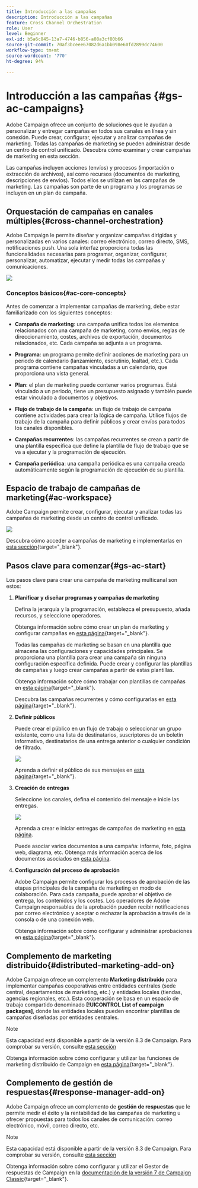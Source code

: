 ```yaml
---
title: Introducción a las campañas
description: Introducción a las campañas
feature: Cross Channel Orchestration
role: User
level: Beginner
exl-id: b5a6c845-13a7-4746-b856-a08a3cf80b66
source-git-commit: 70af3bceee67082d6a1bb098e60fd2899dc74600
workflow-type: tm+mt
source-wordcount: '770'
ht-degree: 94%

---
```


# Introducción a las campañas {#gs-ac-campaigns}

Adobe Campaign ofrece un conjunto de soluciones que le ayudan a personalizar y entregar campañas en todos sus canales en línea y sin conexión. Puede crear, configurar, ejecutar y analizar campañas de marketing. Todas las campañas de marketing se pueden administrar desde un centro de control unificado. Descubra cómo examinar y crear campañas de marketing en esta sección.

Las campañas incluyen acciones (envíos) y procesos (importación o extracción de archivos), así como recursos (documentos de marketing, descripciones de envíos). Todos ellos se utilizan en las campañas de marketing. Las campañas son parte de un programa y los programas se incluyen en un plan de campaña.

## Orquestación de campañas en canales múltiples{#cross-channel-orchestration}

Adobe Campaign le permite diseñar y organizar campañas dirigidas y personalizadas en varios canales: correo electrónico, correo directo, SMS, notificaciones push. Una sola interfaz proporciona todas las funcionalidades necesarias para programar, organizar, configurar, personalizar, automatizar, ejecutar y medir todas las campañas y comunicaciones.

![](assets/campaign-tab.png)

### Conceptos básicos{#ac-core-concepts}

Antes de comenzar a implementar campañas de marketing, debe estar familiarizado con los siguientes conceptos:

* **Campaña de marketing**: una campaña unifica todos los elementos relacionados con una campaña de marketing, como envíos, reglas de direccionamiento, costes, archivos de exportación, documentos relacionados, etc. Cada campaña se adjunta a un programa.

* **Programa**: un programa permite definir acciones de marketing para un periodo de calendario (lanzamiento, escrutinio, lealtad, etc.). Cada programa contiene campañas vinculadas a un calendario, que proporciona una vista general.

* **Plan**: el plan de marketing puede contener varios programas. Está vinculado a un periodo, tiene un presupuesto asignado y también puede estar vinculado a documentos y objetivos.

* **Flujo de trabajo de la campaña**: un flujo de trabajo de campaña contiene actividades para crear la lógica de campaña. Utilice flujos de trabajo de la campaña para definir públicos y crear envíos para todos los canales disponibles.

* **Campañas recurrentes**: las campañas recurrentes se crean a partir de una plantilla específica que define la plantilla de flujo de trabajo que se va a ejecutar y la programación de ejecución.

* **Campaña periódica**: una campaña periódica es una campaña creada automáticamente según la programación de ejecución de su plantilla.

## Espacio de trabajo de campañas de marketing{#ac-workspace}

Adobe Campaign permite crear, configurar, ejecutar y analizar todas las campañas de marketing desde un centro de control unificado.

![](assets/calendar.png)

Descubra cómo acceder a campañas de marketing e implementarlas en [esta sección](https://experienceleague.adobe.com/docs/campaign/automation/campaign-orchestration/set-up-campaigns.html?lang=es){target="_blank"}.

## Pasos clave para comenzar{#gs-ac-start}

Los pasos clave para crear una campaña de marketing multicanal son estos:

1. **Planificar y diseñar programas y campañas de marketing**

   Defina la jerarquía y la programación, establezca el presupuesto, añada recursos, y seleccione operadores.

   Obtenga información sobre cómo crear un plan de marketing y configurar campañas en [esta página](https://experienceleague.adobe.com/docs/campaign/automation/campaign-orchestration/marketing-campaign-create.html?lang=es){target="_blank"}.

   Todas las campañas de marketing se basan en una plantilla que almacena las configuraciones y capacidades principales. Se proporciona una plantilla para crear una campaña sin ninguna configuración específica definida. Puede crear y configurar las plantillas de campañas y luego crear campañas a partir de estas plantillas.

   Obtenga información sobre cómo trabajar con plantillas de campañas en [esta página](https://experienceleague.adobe.com/docs/campaign/automation/campaign-orchestration/marketing-campaign-templates.html?lang=es){target="_blank"}.

   Descubra las campañas recurrentes y cómo configurarlas en [esta página](https://experienceleague.adobe.com/docs/campaign/automation/campaign-orchestration/recurring-periodic-campaigns.html?lang=es){target="_blank"}.

1. **Definir públicos**

   Puede crear el público en un flujo de trabajo o seleccionar un grupo existente, como una lista de destinatarios, suscriptores de un boletín informativo, destinatarios de una entrega anterior o cualquier condición de filtrado.

   ![](assets/campaign-wf.png)

   Aprenda a definir el público de sus mensajes en [esta página](https://experienceleague.adobe.com/docs/campaign/automation/campaign-orchestration/marketing-campaign-target.html?lang=es){target="_blank"}.

1. **Creación de entregas**

   Seleccione los canales, defina el contenido del mensaje e inicie las entregas.

   ![](assets/campaign-dashboard.png)

   Aprenda a crear e iniciar entregas de campañas de marketing en [esta página](../../automation/campaigns/marketing-campaign-deliveries.md).

   Puede asociar varios documentos a una campaña: informe, foto, página web, diagrama, etc. Obtenga más información acerca de los documentos asociados en [esta página](../../automation/campaigns/marketing-campaign-assets.md).

1. **Configuración del proceso de aprobación**

   Adobe Campaign permite configurar los procesos de aprobación de las etapas principales de la campaña de marketing en modo de colaboración. Para cada campaña, puede aprobar el objetivo de entrega, los contenidos y los costes. Los operadores de Adobe Campaign responsables de la aprobación pueden recibir notificaciones por correo electrónico y aceptar o rechazar la aprobación a través de la consola o de una conexión web.

   Obtenga información sobre cómo configurar y administrar aprobaciones en [esta página](https://experienceleague.adobe.com/docs/campaign/automation/campaign-orchestration/marketing-campaign-approval.html?lang=es#campaign-orchestration){target="_blank"}.


## Complemento de marketing distribuido{#distributed-marketing-add-on}

Adobe Campaign ofrece un complemento **Marketing distribuido** para implementar campañas cooperativas entre entidades centrales (sede central, departamentos de marketing, etc.) y entidades locales (tiendas, agencias regionales, etc.). Esta cooperación se basa en un espacio de trabajo compartido denominado **[!UICONTROL List of campaign packages]**, donde las entidades locales pueden encontrar plantillas de campañas diseñadas por entidades centrales.

>[!NOTE]
>
>Esta capacidad está disponible a partir de la versión 8.3 de Campaign. Para comprobar su versión, consulte [esta sección](compatibility-matrix.md#how-to-check-your-campaign-version-and-buildversion)

Obtenga información sobre cómo configurar y utilizar las funciones de marketing distribuido de Campaign en [esta página](https://experienceleague.adobe.com/docs/campaign/automation/distributed-marketing/about-distributed-marketing.html?lang=es){target="_blank"}.

## Complemento de gestión de respuestas{#response-manager-add-on}

Adobe Campaign ofrece un complemento de **gestión de respuestas** que le permite medir el éxito y la rentabilidad de las campañas de marketing u ofrecer propuestas para todos los canales de comunicación: correo electrónico, móvil, correo directo, etc.

>[!NOTE]
>
>Esta capacidad está disponible a partir de la versión 8.3 de Campaign. Para comprobar su versión, consulte [esta sección](compatibility-matrix.md#how-to-check-your-campaign-version-and-buildversion)

[](../assets/do-not-localize/book.png)Obtenga información sobre cómo configurar y utilizar el Gestor de respuestas de Campaign en la [documentación de la versión 7 de Campaign Classic](https://experienceleague.adobe.com/docs/campaign-classic/using/response-manager/about-response-manager.html?lang=es){target="_blank"}.

